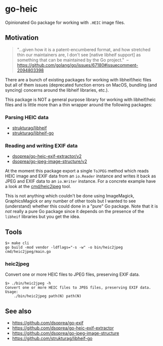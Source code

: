 # go-heic

Opinionated Go package for working with `.HEIC` image files.

## Motivation

> "...given how it is a patent-encumbered format, and how stretched thin our maintainers are, I don't see [native libheif support] as something that can be maintained by the Go project."
> – https://github.com/golang/go/issues/67180#issuecomment-2094803398

There are a bunch of existing packages for working with libheif/heic files but all of them issues (deprecated function errors on MacOS, bundling (and syncing) concerns around the libheif libraries, etc.).

This package is NOT a general purpose library for working with libheif/heic files and is little more than a thin wrapper around the following packages:

### Parsing HEIC data

* [strukturag/libheif](https://github.com/strukturag/libheif)
* [strukturag/libheif-go](https://github.com/strukturag/libheif-go)

### Reading and writing EXIF data

* [dsoprea/go-heic-exif-extractor/v2](https://github.com/dsoprea/go-heic-exif-extractor)
* [dsoprea/go-jpeg-image-structure/v2](https://github.com/dsoprea/go-jpeg-image-structure)

At the moment this package export a single `ToJPEG` method which reads HEIC image and EXIF data from an `io.Reader` instance and writes it back as JPEG and EXIF data to an `io.Writer` instance. For a concrete example have a look at the [cmd/heic2jpeg](cmd/heic2jpeg) tool.

This is not anything which couldn't be done using ImageMagick, GraphicsMagick or any number of other tools but I wanted to see (understand) whether this could done in a "pure" Go package. Note that it is _not_ really a pure Go package since it depends on the presence of the `libheif` libraries but you get the idea.

## Tools

```
$> make cli
go build -mod vendor -ldflags="-s -w" -o bin/heic2jpeg cmd/heic2jpeg/main.go
```

### heic2jpeg

Convert one or more HEIC files to JPEG files, preserving EXIF data.

```
$> ./bin/heic2jpeg -h
Convert one or more HEIC files to JPEG files, preserving EXIF data.
Usage:
	./bin/heic2jpeg path(N) path(N)
```

## See also

* https://github.com/dsoprea/go-exif
* https://github.com/dsoprea/go-heic-exif-extractor
* https://github.com/dsoprea/go-jpeg-image-structure
* https://github.com/strukturag/libheif-go